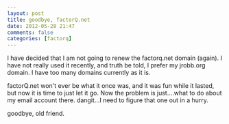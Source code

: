 ```yaml
---
layout: post
title: goodbye, factorQ.net
date: 2012-05-28 21:47
comments: false
categories: [factorq]
---
```



I have decided that I am not going to renew the factorq.net domain (again). I have not really used it recently, and truth be told, I prefer my jrobb.org domain. I have too many domains currently as it is.

factorQ.net won't ever be what it once was, and it was fun while it lasted, but now it is time to just let it go.
Now the problem is just....what to do about my email account there. dangit...I need to figure that one out in a hurry.

goodbye, old friend.

